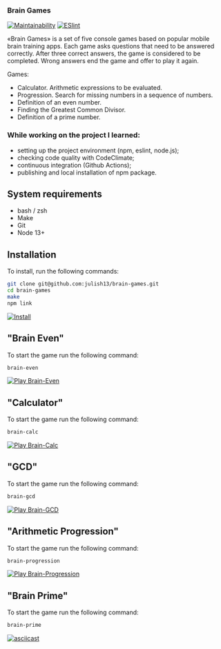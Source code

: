 ### Brain Games
[![Maintainability](https://api.codeclimate.com/v1/badges/78115e937c042c5d61e2/maintainability)](https://codeclimate.com/github/julish13/brain-games/maintainability)
[![ESlint](https://github.com/julish13/brain-games/actions/workflows/ESlint.yml/badge.svg)](https://github.com/julish13/brain-games/actions/workflows/ESlint.yml)

«Brain Games» is a set of five console games based on popular mobile brain training apps. Each game asks questions that need to be answered correctly. After three correct answers, the game is considered to be completed. Wrong answers end the game and offer to play it again. 

Games:

- Calculator. Arithmetic expressions to be evaluated.
- Progression. Search for missing numbers in a sequence of numbers.
- Definition of an even number.
- Finding the Greatest Common Divisor.
- Definition of a prime number.

### While working on the project I learned:
- setting up the project environment (npm, eslint, node.js);
- checking code quality with CodeClimate;
- continuous integration (Github Actions);
- publishing and local installation of npm package.

## System requirements

- bash / zsh
- Make
- Git
- Node 13+

## Installation

To install, run the following commands:

```bash
git clone git@github.com:julish13/brain-games.git
cd brain-games
make
npm link
```
[![Install](https://asciinema.org/a/swJTb5jx4ppuom5zENBYRY9Ep.svg)](https://asciinema.org/a/swJTb5jx4ppuom5zENBYRY9Ep)
## "Brain Even"

To start the game run the following command:

```bash
brain-even
```
[![Play Brain-Even](https://asciinema.org/a/YSmpRuUkYddqGTa8RzzmGemqW.svg)](https://asciinema.org/a/YSmpRuUkYddqGTa8RzzmGemqW)
## "Calculator"

To start the game run the following command:

```bash
brain-calc
```
[![Play Brain-Calc](https://asciinema.org/a/rGKQJI7YU80IMf9KDomx0cVW8.svg)](https://asciinema.org/a/rGKQJI7YU80IMf9KDomx0cVW8)
## "GCD"

To start the game run the following command:

```bash
brain-gcd
```
[![Play Brain-GCD](https://asciinema.org/a/uo1uGIpJjPQsk2IiiaxfhK0R3.svg)](https://asciinema.org/a/uo1uGIpJjPQsk2IiiaxfhK0R3)
## "Arithmetic Progression"

To start the game run the following command:

```bash
brain-progression
```
[![Play Brain-Progression](https://asciinema.org/a/ksLJtKy0BCuTXikwnsgAxYLij.svg)](https://asciinema.org/a/ksLJtKy0BCuTXikwnsgAxYLij)
## "Brain Prime"

To start the game run the following command:

```bash
brain-prime
```
[![asciicast](https://asciinema.org/a/yAPMs1BJljzlEL6DJnwOUJwGW.svg)](https://asciinema.org/a/yAPMs1BJljzlEL6DJnwOUJwGW)
